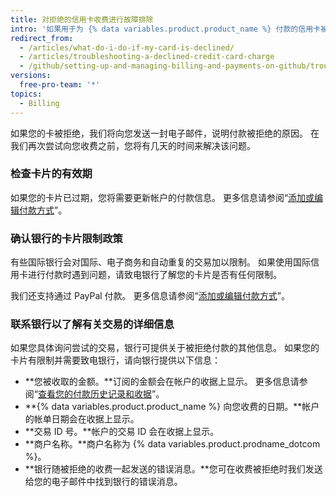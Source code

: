 ```yaml
---
title: 对拒绝的信用卡收费进行故障排除
intro: '如果用于为 {% data variables.product.product_name %} 付款的信用卡被拒绝，您可以采取几个步骤来确保您的付款通过，并且您不会被锁定在帐户之外。'
redirect_from:
  - /articles/what-do-i-do-if-my-card-is-declined/
  - /articles/troubleshooting-a-declined-credit-card-charge
  - /github/setting-up-and-managing-billing-and-payments-on-github/troubleshooting-a-declined-credit-card-charge
versions:
  free-pro-team: '*'
topics:
  - Billing
---
```

如果您的卡被拒绝，我们将向您发送一封电子邮件，说明付款被拒绝的原因。 在我们再次尝试向您收费之前，您将有几天的时间来解决该问题。

### 检查卡片的有效期

如果您的卡片已过期，您将需要更新帐户的付款信息。 更多信息请参阅“[添加或编辑付款方式](/articles/adding-or-editing-a-payment-method)”。

### 确认银行的卡片限制政策

有些国际银行会对国际、电子商务和自动重复的交易加以限制。 如果使用国际信用卡进行付款时遇到问题，请致电银行了解您的卡片是否有任何限制。

我们还支持通过 PayPal 付款。 更多信息请参阅“[添加或编辑付款方式](/articles/adding-or-editing-a-payment-method)”。

### 联系银行以了解有关交易的详细信息

如果您具体询问尝试的交易，银行可提供关于被拒绝付款的其他信息。 如果您的卡片有限制并需要致电银行，请向银行提供以下信息：

- **您被收取的金额。**订阅的金额会在帐户的收据上显示。 更多信息请参阅“[查看您的付款历史记录和收据](/articles/viewing-your-payment-history-and-receipts)”。
- **{% data variables.product.product_name %} 向您收费的日期。**帐户的帐单日期会在收据上显示。
- **交易 ID 号。**帐户的交易 ID 会在收据上显示。
- **商户名称。**商户名称为 {% data variables.product.prodname_dotcom %}。
- **银行随被拒绝的收费一起发送的错误消息。**您可在收费被拒绝时我们发送给您的电子邮件中找到银行的错误消息。
